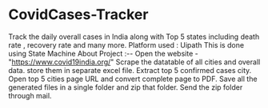 # CovidCases-Tracker
Track the daily overall cases in India along with Top 5 states including death rate , recovery rate and many more.
Platform used : Uipath
This is done using State Machine
About Project :--
Open the website - "https://www.covid19india.org/"
Scrape the datatable of all cities and overall data. 
store them in separate excel file.
Extract top 5 confirmed cases city.
Open top 5 cities page URL and convert complete page to PDF.
Save all the generated files in a single folder and zip that folder.
Send the zip folder through mail.

